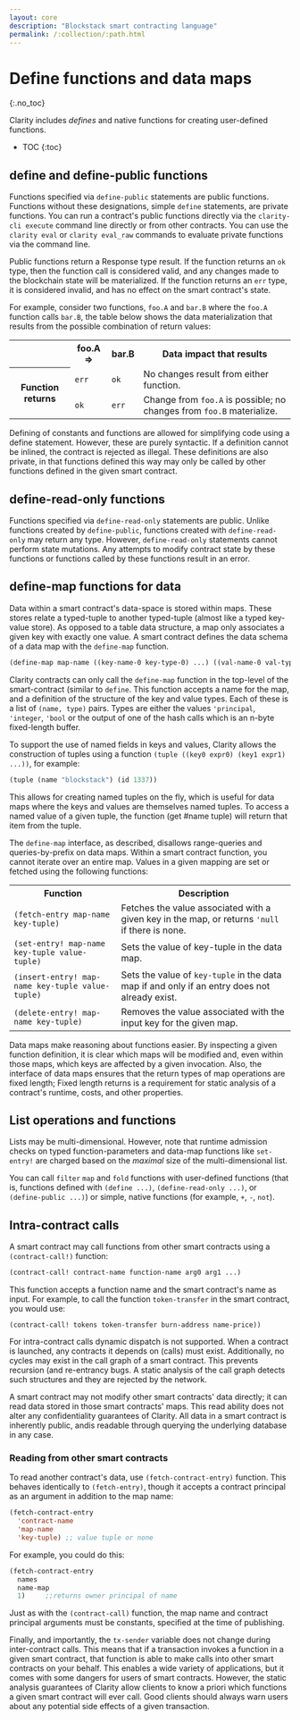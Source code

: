 ```yaml
---
layout: core
description: "Blockstack smart contracting language"
permalink: /:collection/:path.html
---
```

# Define functions and data maps
{:.no_toc}

Clarity includes _defines_  and native functions for creating user-defined functions. 

* TOC
{:toc}

## define and define-public functions

Functions specified via `define-public` statements are public functions. Functions without these designations, simple `define` statements, are private functions. You can run a contract's public functions directly via the `clarity-cli execute` command line directly or from other contracts. You can use the `clarity eval` or `clarity eval_raw` commands to evaluate private functions via the command line.

Public functions return a Response type result. If the function returns an `ok` type, then the function call is considered valid, and any changes made to the blockchain state will be materialized. If the function returns an `err` type, it is considered invalid, and has no effect on the smart contract's state. 

For example, consider two functions, `foo.A` and `bar.B` where the `foo.A` function calls `bar.B`, the table below shows the data materialization that results from the possible combination of return values:

<table class="uk-table">
  <tr>
    <th></th>
    <th>foo.A =&gt;</th>
    <th>bar.B</th>
    <th>Data impact that results</th>
  </tr>
  <tr>
    <th rowspan="2">Function returns</th>
    <td><code>err</code></td>
    <td><code>ok</code></td>
    <td>No changes result from either function.</td>
  </tr>
  <tr>
    <td><code>ok</code></td>
    <td><code>err</code></td>
    <td>Change from <code>foo.A</code> is possible; no changes from <code>foo.B</code> materialize.</td>
  </tr>
</table>

Defining of constants and functions are allowed for simplifying code using a define statement. However, these are purely syntactic. If a definition cannot be inlined, the contract is rejected as illegal. These definitions are also private, in that functions defined this way may only be called by other functions defined in the given smart contract.

## define-read-only functions

Functions specified via `define-read-only` statements are public. Unlike functions created by `define-public`, functions created with `define-read-only` may return any type. However, `define-read-only` statements cannot perform state mutations. Any attempts to modify contract state by these functions or functions called by these functions result in an error.

## define-map functions for data

Data within a smart contract's data-space is stored within maps. These stores relate a typed-tuple to another typed-tuple (almost like a typed key-value store). As opposed to a table data structure, a map only associates a given key with exactly one value.  A smart contract defines the data schema of a data map with the `define-map` function. 

```cl
(define-map map-name ((key-name-0 key-type-0) ...) ((val-name-0 val-type-0) ...))
```

Clarity contracts can only call the  `define-map` function in the top-level of the smart-contract (similar to `define`. This function accepts a name for the map, and a definition of the structure of the key and value types. Each of these is a list of `(name, type)` pairs. Types are either the values `'principal`, `'integer`, `'bool` or the output of one of the hash calls which is an n-byte fixed-length buffer.

To support the use of named fields in keys and values, Clarity allows the construction of tuples using a function `(tuple ((key0 expr0) (key1 expr1) ...))`, for example:

```cl
(tuple (name "blockstack") (id 1337))
```

This allows for creating named tuples on the fly, which is useful for data maps where the keys and values are themselves named tuples. To access a named value of a given tuple, the function (get #name tuple) will return that item from the tuple.

The `define-map` interface, as described, disallows range-queries and queries-by-prefix on data maps. Within a smart contract function, you cannot iterate over an entire map. Values in a given mapping are set or fetched using the following functions:

<table class="uk-table">
  <tr>
    <th>Function</th>
    <th>Description</th>
  </tr>
  <tr>
    <td><code>(fetch-entry map-name key-tuple)</code></td>
    <td>Fetches the value associated with a given key in the map, or returns <code>'null</code> if there is none.</td>
  </tr>
  <tr>
    <td><code>(set-entry! map-name key-tuple value-tuple)</code></td>
    <td>Sets the value of key-tuple in the data map.</td>
  </tr>
  <tr>
    <td><code>(insert-entry! map-name key-tuple value-tuple)</code></td>
    <td>Sets the value of <code>key-tuple</code> in the data map if and only if an entry does not already exist.</td>
  </tr>
  <tr>
    <td><code>(delete-entry! map-name key-tuple)</code></td>
    <td>Removes the value associated with the input key for the given map.</td>
  </tr>
</table>

Data maps make reasoning about functions easier. By inspecting a given function definition, it is clear which maps will be modified and, even within those maps, which keys are affected by a given invocation. Also, the interface of data maps ensures that the return types of map operations are fixed length; Fixed length returns is a requirement for static analysis of a contract's runtime, costs, and other properties.

## List operations and functions

Lists may be multi-dimensional. However, note that runtime admission checks on typed function-parameters and data-map functions like `set-entry!` are charged based on the _maximal_ size of the multi-dimensional list.

You can call `filter` `map` and `fold` functions with user-defined functions (that is, functions defined with `(define ...)`, `(define-read-only ...)`, or `(define-public ...)`) or simple, native functions (for example, `+`, `-`, `not`).

## Intra-contract calls

A smart contract may call functions from other smart contracts using a `(contract-call!)` function:

```cl
(contract-call! contract-name function-name arg0 arg1 ...)
```

This function accepts a function name and the smart contract's name as input. For example, to call the function `token-transfer` in the smart contract, you would use:

`(contract-call! tokens token-transfer burn-address name-price))`

For intra-contract calls dynamic dispatch is not supported. When a contract is launched, any contracts it depends on (calls) must exist. Additionally, no cycles may exist in the call graph of a smart contract. This prevents recursion (and re-entrancy bugs. A static analysis of the call graph detects such structures and they are rejected by the network.

A smart contract may not modify other smart contracts' data directly; it can read data stored in those smart contracts' maps. This read ability does not alter any confidentiality guarantees of Clarity. All data in a smart contract is inherently public, andis readable through querying the underlying database in any case.

### Reading from other smart contracts

To read another contract's data, use `(fetch-contract-entry)` function. This behaves identically to `(fetch-entry)`, though it accepts a contract principal as an argument in addition to the map name:

```cl
(fetch-contract-entry
  'contract-name
  'map-name
  'key-tuple) ;; value tuple or none
```

For example, you could do this:

```cl
(fetch-contract-entry
  names
  name-map
  1)     ;;returns owner principal of name 
```

Just as with the `(contract-call)` function, the map name and contract principal arguments must be constants, specified at the time of publishing.

Finally, and importantly, the `tx-sender` variable does not change during inter-contract calls. This means that if a transaction invokes a function in a given smart contract, that function is able to make calls into other smart contracts on your behalf. This enables a wide variety of applications, but it comes with some dangers for users of smart contracts. However, the static analysis guarantees of Clarity allow clients to know a priori which functions a given smart contract will ever call. Good clients should always warn users about any potential side effects of a given transaction.

